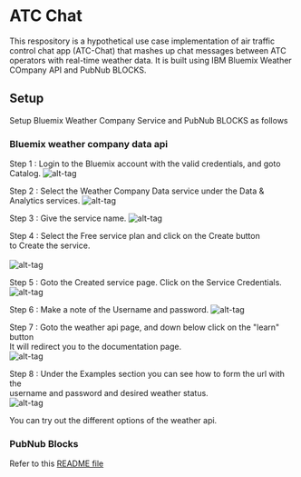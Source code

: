 # ATC Chat
This respository is a hypothetical use case implementation of air traffic control chat app (ATC-Chat) that mashes up chat messages between ATC operators with real-time weather data. It is built using IBM Bluemix Weather COmpany API and PubNub BLOCKS.

## Setup

Setup Bluemix Weather Company Service and PubNub BLOCKS as follows

### Bluemix weather company data api 
Step 1 : Login to the Bluemix account with the valid credentials, and goto Catalog.
        ![alt-tag](https://github.com/shyampurk/atc-chat/blob/master/screenshots/bluemix_weatherapi/b_atc_step1.png)
        
Step 2 : Select the Weather Company Data service under the Data & Analytics services.
        ![alt-tag](https://github.com/shyampurk/atc-chat/blob/master/screenshots/bluemix_weatherapi/b_atc_step2.png)

Step 3 : Give the service name.
        ![alt-tag](https://github.com/shyampurk/atc-chat/blob/master/screenshots/bluemix_weatherapi/b_atc_step3.png)

Step 4 : Select the Free service plan and click on the Create button<br>
        to Create the service.      
        <br>![alt-tag](https://github.com/shyampurk/atc-chat/blob/master/screenshots/bluemix_weatherapi/b_atc_step4.png)

Step 5 : Goto the Created service page. Click on the Service Credentials.
        ![alt-tag](https://github.com/shyampurk/atc-chat/blob/master/screenshots/bluemix_weatherapi/b_atc_step5.png)

Step 6 : Make a note of the Username and password.
        ![alt-tag](https://github.com/shyampurk/atc-chat/blob/master/screenshots/bluemix_weatherapi/b_atc_step6.png)

Step 7 : Goto the weather api page, and down below click on the "learn" button<br>
        It will redirect you to the documentation page.      
        ![alt-tag](https://github.com/shyampurk/atc-chat/blob/master/screenshots/bluemix_weatherapi/b_atc_step7.png)

Step 8 : Under the Examples section you can see how to form the url with the<br>
        username and password and desired weather status.        
        ![alt-tag](https://github.com/shyampurk/atc-chat/blob/master/screenshots/bluemix_weatherapi/b_atc_step8.png)

You can try out the different options of the weather api.

### PubNub Blocks

Refer to this [README file](blocks/README.md)
